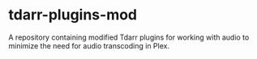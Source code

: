 # tdarr-plugins-mod
A repository containing modified Tdarr plugins for working with audio to minimize the need for audio transcoding in Plex.
